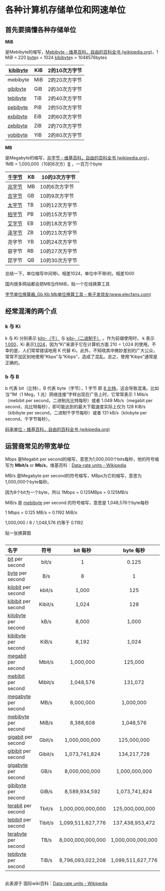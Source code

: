# 各种计算机存储单位和网速单位



## 首先要搞懂各种存储单位

**MiB**

是Mebibyte的缩写，[Mebibyte - 维基百科，自由的百科全书 (wikipedia.org)](https://zh.wikipedia.org/wiki/Mebibyte)，1 MiB = 220 [byte](https://zh.wikipedia.org/wiki/Byte)s = 1024 [kibibyte](https://zh.wikipedia.org/wiki/Kibibyte)s = 1048576bytes

| [kibibyte](https://zh.wikipedia.org/wiki/Kibibyte) | KiB  | 2的10次方字节 |
| -------------------------------------------------- | ---- | ------------- |
| mebibyte                                           | MiB  | 2的20次方字节 |
| [gibibyte](https://zh.wikipedia.org/wiki/Gibibyte) | GiB  | 2的30次方字节 |
| [tebibyte](https://zh.wikipedia.org/wiki/Tebibyte) | TiB  | 2的40次方字节 |
| [pebibyte](https://zh.wikipedia.org/wiki/Pebibyte) | PiB  | 2的50次方字节 |
| [exbibyte](https://zh.wikipedia.org/wiki/Exbibyte) | EiB  | 2的60次方字节 |
| [zebibyte](https://zh.wikipedia.org/wiki/Zebibyte) | ZiB  | 2的70次方字节 |
| [yobibyte](https://zh.wikipedia.org/wiki/Yobibyte) | YiB  | 2的80次方字节 |

**MB**

是Megabyte的缩写，[兆字节 - 维基百科，自由的百科全书 (wikipedia.org)](https://zh.wikipedia.org/wiki/百萬位元組)，1MB = 1,000,000（10的6次方）[B](https://zh.wikipedia.org/wiki/Byte)   ，一百万个byte

| [千字节](https://zh.wikipedia.org/wiki/千字节)     | KB   | 10的3次方字节  |
| -------------------------------------------------- | ---- | -------------- |
| [兆字节](https://zh.wikipedia.org/wiki/百萬位元組) | MB   | 10的6次方字节  |
| [吉字节](https://zh.wikipedia.org/wiki/吉字节)     | GB   | 10的9次方字节  |
| [太字节](https://zh.wikipedia.org/wiki/太字节)     | TB   | 10的12次方字节 |
| [拍字节](https://zh.wikipedia.org/wiki/拍字节)     | PB   | 10的15次方字节 |
| [艾字节](https://zh.wikipedia.org/wiki/艾字节)     | EB   | 10的18次方字节 |
| [泽字节](https://zh.wikipedia.org/wiki/泽字节)     | ZB   | 10的21次方字节 |
| 尧字节                                             | YB   | 10的24次方字节 |
| 容字节                                             | RB   | 10的27次方字节 |
| 昆字节                                             | QB   | 10的30次方字节 |

总结一下，单位缩写中间带i，相差1024，单位中不带i的，相差1000

国内很多网站都会把MB当作MiB，贴一个在线换算工具

[字节单位换算器_Gb,Kb,Mb单位换算工具 - 电子发烧友(www.elecfans.com)](https://www.elecfans.com/tools/zijiehuansuan.html)



## 经常混淆的两个点

### k 与 Ki

k 与 Ki 分别表示 [kilo-（千）](https://zh.wikipedia.org/wiki/Kilo-) 与 [kibi-（二进制千）](https://zh.wikipedia.org/wiki/二进制前缀#二进制乘数词头（IEC标准词头）) 。作为前缀使用时， k 表示 [1,000](https://zh.wikipedia.org/wiki/1000)，Ki 表示[1,024](https://zh.wikipedia.org/wiki/1024)，因为“Ki”来源于它在计算机方面 210 = 1,024 的使用。不幸的是，人们常常错误地用 K 代替 Ki。此外，不知晓其中微妙差别的广大公众，常常不加区别地使用“Kbps”与“Kibps”，造成了混乱。总之，使用“Kibps”通常是正确的。

### b 与 B

b 代表 bit（比特），B 代表 byte（字节），1 字节 即 [8 比特](https://zh.wikipedia.org/wiki/八位位组)。这会导致混淆。比如当“1M（1 Meg，1 兆）网络连接”字样出现在广告上时，它常常表示 1 Mib/s（mebibit per second，二进制兆比特每秒）或者 1.049 Mb/s（megabit per second，兆比特每秒），即可能达到的最大下载速度实际上仅为 128 KiB/s（kibibyte per second，二进制千字节每秒）或者 131 kB/s（kilobyte per second，千字节每秒）。

[码率单位 - 维基百科，自由的百科全书 (wikipedia.org)](https://zh.wikipedia.org/wiki/码率单位#兆比特每秒)



## 运营商常见的带宽单位



Mbps 是Megabit per second的缩写，意思为1,000,000个bits每秒，他的符号缩写为 **Mbit/s** or **Mb/s**。维基百科：[Data-rate units - Wikipedia](https://en.wikipedia.org/wiki/Data-rate_units#Megabit_per_second)

MB/s 是Megabyte per second的符号缩写，MBps为它的缩写，意思为1,000,000个byte每秒。

因为8个bit为一个byte，所以 1Mbps = 0.125MBps = 0.125MB/s

MiB/s 是 [mebibyte](https://en.wikipedia.org/wiki/Mebibyte) per second 的符号缩写，意思是 1,048,576个byte每秒

1 Mbps = 0.125 MB/s = 0.1192 MiB/s

1,000,000  / 8 / 1,048,576 约等于 0.1192



贴一张换算图

## 

| 名字                                                         |  符号   |     bit 每秒      |     byte 每秒     |
| :----------------------------------------------------------- | :-----: | :---------------: | :---------------: |
| [bit](https://en.wikipedia.org/wiki/Bit) per second          |  bit/s  |         1         |       0.125       |
| [byte](https://en.wikipedia.org/wiki/Byte) per second        |   B/s   |         8         |         1         |
| [kilobit](https://en.wikipedia.org/wiki/Kilobit) per second  | kbit/s  |       1,000       |        125        |
| [kibibit](https://en.wikipedia.org/wiki/Kibibit) per second  | Kibit/s |       1,024       |        128        |
| [kilobyte](https://en.wikipedia.org/wiki/Kilobyte) per second |  kB/s   |       8,000       |       1,000       |
| [kibibyte](https://en.wikipedia.org/wiki/Kibibyte) per second |  KiB/s  |       8,192       |       1,024       |
| [megabit](https://en.wikipedia.org/wiki/Megabit) per second  | Mbit/s  |     1,000,000     |      125,000      |
| [mebibit](https://en.wikipedia.org/wiki/Mebibit) per second  | Mibit/s |     1,048,576     |      131,072      |
| [megabyte](https://en.wikipedia.org/wiki/Megabyte) per second |  MB/s   |     8,000,000     |     1,000,000     |
| [mebibyte](https://en.wikipedia.org/wiki/Mebibyte) per second |  MiB/s  |     8,388,608     |     1,048,576     |
| [gigabit](https://en.wikipedia.org/wiki/Gigabit) per second  | Gbit/s  |   1,000,000,000   |    125,000,000    |
| [gibibit](https://en.wikipedia.org/wiki/Gibibit) per second  | Gibit/s |   1,073,741,824   |    134,217,728    |
| [gigabyte](https://en.wikipedia.org/wiki/Gigabyte) per second |  GB/s   |   8,000,000,000   |   1,000,000,000   |
| [gibibyte](https://en.wikipedia.org/wiki/Gibibyte) per second |  GiB/s  |   8,589,934,592   |   1,073,741,824   |
| [terabit](https://en.wikipedia.org/wiki/Terabit) per second  | Tbit/s  | 1,000,000,000,000 |  125,000,000,000  |
| [tebibit](https://en.wikipedia.org/wiki/Tebibit) per second  | Tibit/s | 1,099,511,627,776 |  137,438,953,472  |
| [terabyte](https://en.wikipedia.org/wiki/Terabyte) per second |  TB/s   | 8,000,000,000,000 | 1,000,000,000,000 |
| [tebibyte](https://en.wikipedia.org/wiki/Tebibyte) per second |  TiB/s  | 8,796,093,022,208 | 1,099,511,627,776 |

## 

此表源于 国际wiki百科：[Data-rate units - Wikipedia](https://en.wikipedia.org/wiki/Data-rate_units#Megabit_per_second)